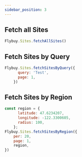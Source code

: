 ```yaml
---
sidebar_position: 3
---
```


## Fetch all Sites

```jsx
Flybuy.Sites.fetchAllSites()
```

## Fetch Sites by Query

```jsx
Flybuy.Sites.fetchSitesByQuery({
      query: 'Test',
      page: 1,
    })
```

## Fetch Sites by Region

```jsx
const region = {
      latitude: 47.6234207,
      longitude: -122.3300605,
      radius: 100,
    };
Flybuy.Sites.fetchSitesByRegion({
    per: 20,
    page: 1,
    region,
})
```
